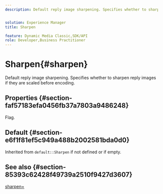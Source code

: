 ```yaml
---
description: Default reply image sharpening. Specifies whether to sharpen reply images if they are scaled before encoding.


solution: Experience Manager
title: Sharpen

feature: Dynamic Media Classic,SDK/API
role: Developer,Business Practitioner
---
```


# Sharpen{#sharpen}

Default reply image sharpening. Specifies whether to sharpen reply images if they are scaled before encoding.

## Properties {#section-faf57183efa0456fb37a7803a9486248}

Flag.

## Default {#section-e6f1f81ef5c949a488b2002581bda0d0}

Inherited from `default::Sharpen` if not defined or if empty.

## See also {#section-85393c62428f49739a2510f9427d3607}

[sharpen=](../../../../../ir-api/http-protocol/image-rendering-api-ref/c-ir-http-protocol-ref/c-ir-http-protocol-command-reference/r-ir-http-sharpen.md#reference-13034d22d176483cb99ccafc2a4f6a6e) 
